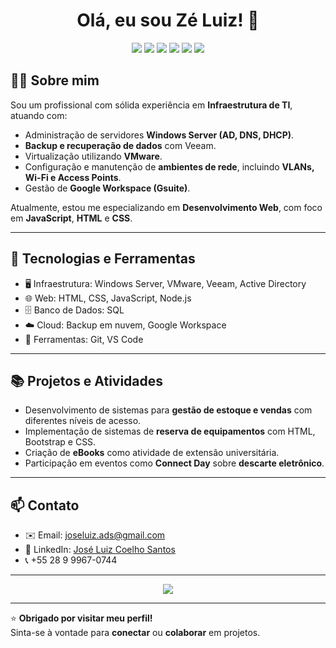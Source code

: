 <h1 align="center">Olá, eu sou Zé Luiz! 👋</h1>

<p align="center">
  <img src="https://img.shields.io/badge/-Analista%20de%20Infraestrutura-blue" />
  <img src="https://img.shields.io/badge/-Desenvolvedor%20Web-lightgrey" />
  <img src="https://img.shields.io/badge/-JavaScript-yellow" />
  <img src="https://img.shields.io/badge/-HTML5-orange" />
  <img src="https://img.shields.io/badge/-CSS3-blue" />
  <img src="https://img.shields.io/badge/-Git-black" />
</p>

## 👨‍💻 Sobre mim

Sou um profissional com sólida experiência em **Infraestrutura de TI**, atuando com:

- Administração de servidores **Windows Server (AD, DNS, DHCP)**.
- **Backup e recuperação de dados** com Veeam.
- Virtualização utilizando **VMware**.
- Configuração e manutenção de **ambientes de rede**, incluindo **VLANs, Wi-Fi e Access Points**.
- Gestão de **Google Workspace (Gsuite)**.

Atualmente, estou me especializando em **Desenvolvimento Web**, com foco em **JavaScript**, **HTML** e **CSS**.

---

## 🚀 Tecnologias e Ferramentas

- 🖥️ Infraestrutura: Windows Server, VMware, Veeam, Active Directory
- 🌐 Web: HTML, CSS, JavaScript, Node.js
- 🗄️ Banco de Dados: SQL
- ☁️ Cloud: Backup em nuvem, Google Workspace
- 🔧 Ferramentas: Git, VS Code

---

## 📚 Projetos e Atividades

- Desenvolvimento de sistemas para **gestão de estoque e vendas** com diferentes níveis de acesso.
- Implementação de sistemas de **reserva de equipamentos** com HTML, Bootstrap e CSS.
- Criação de **eBooks** como atividade de extensão universitária.
- Participação em eventos como **Connect Day** sobre **descarte eletrônico**.

---

## 📫 Contato

- ✉️ Email: joseluiz.ads@gmail.com
- 💼 LinkedIn: [José Luiz Coelho Santos](https://www.linkedin.com/public-profile/settings?trk=d_flagship3_profile_self_view_public_profile)
- 📞 +55 28 9 9967-0744
---

<p align="center">
  <img src="https://github-readme-stats.vercel.app/api?username=SeuUsuario&show_icons=true&theme=radical" />
</p>

---

⭐ **Obrigado por visitar meu perfil!**  
Sinta-se à vontade para **conectar** ou **colaborar** em projetos.
